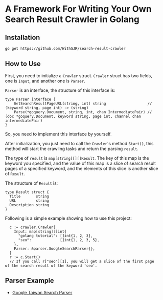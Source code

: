 # A Framework For Writing Your Own Search Result Crawler in Golang

## Installation

``` bash
go get https://github.com/WithGJR/search-result-crawler
```

## How to Use

First, you need to initialize a `Crawler` struct. `Crawler` struct has two fields, one is `Input`, and another one is `Parser`. 

`Parser` is an interface, the structure of this interface is:

``` golang
type Parser interface {
	GetSearchResultPageURL(string, int) string                   // (keyword string, page int) -> (string)
	Parse(*goquery.Document, string, int, chan IntermediatePair) // (doc *goquery.Document, keyword string, page int, channel chan intermediatePair)
}
```

So, you need to implement this interface by yourself.

After initialization, you just need to call the `Crawler`'s method `Start()`, this method will start the crawling tasks and return the parsing `result`. 

The type of `result` is `map[string][][]Result`. The key of this map is the keyword you specified, and the value of this map is a slice of search result pages of a specified keyword, and the elements of this slice is another slice of `Result`.

The structure of `Result` is:

``` golang
type Result struct {
  Title       string
  URL         string
  Description string
}
```

Following is a simple example showing how to use this project:

``` golang
  c := crawler.Crawler{
    Input: map[string][]int{
      "golang tutorial": []int{1, 2, 3},
      "seo":             []int{1, 2, 3, 5},
    },
    Parser: &parser.GoogleSearchParser{},
  }
  r := c.Start()
  // If you call r["seo"][1], you will get a slice of the first page of the search result of the keyword 'seo'.
```
## Parser Example

- [Google Taiwan Search Parser](https://github.com/WithGJR/google-search-parser)
